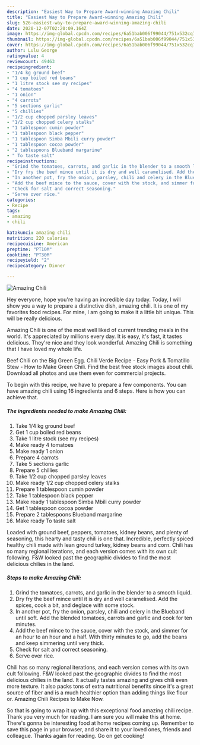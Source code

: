 ```yaml
---
description: "Easiest Way to Prepare Award-winning Amazing Chili"
title: "Easiest Way to Prepare Award-winning Amazing Chili"
slug: 526-easiest-way-to-prepare-award-winning-amazing-chili
date: 2020-12-07T02:20:09.164Z
image: https://img-global.cpcdn.com/recipes/6a51bab006f99044/751x532cq70/amazing-chili-recipe-main-photo.jpg
thumbnail: https://img-global.cpcdn.com/recipes/6a51bab006f99044/751x532cq70/amazing-chili-recipe-main-photo.jpg
cover: https://img-global.cpcdn.com/recipes/6a51bab006f99044/751x532cq70/amazing-chili-recipe-main-photo.jpg
author: Lulu George
ratingvalue: 4
reviewcount: 49463
recipeingredient:
- "1/4 kg ground beef"
- "1 cup boiled red beans"
- "1 litre stock see my recipes"
- "4 tomatoes"
- "1 onion"
- "4 carrots"
- "5 sections garlic"
- "5 chillies"
- "1/2 cup chopped parsley leaves"
- "1/2 cup chopped celery stalks"
- "1 tablespoon cumin powder"
- "1 tablespoon black pepper"
- "1 tablespoon Simba Mbili curry powder"
- "1 tablespoon cocoa powder"
- "2 tablespoons Blueband margarine"
- " To taste salt"
recipeinstructions:
- "Grind the tomatoes, carrots, and garlic in the blender to a smooth liquid."
- "Dry fry the beef mince until it is dry and well caramelised. Add the spices, cook a bit, and deglace with some stock."
- "In another pot, fry the onion, parsley, chili and celery in the Blueband until soft. Add the blended tomatoes, carrots and garlic and cook for ten minutes."
- "Add the beef mince to the sauce, cover with the stock, and simmer for an hour to an hour and a half. With thirty minutes to go, add the beans and keep simmering until very thick."
- "Check for salt and correct seasoning."
- "Serve over rice."
categories:
- Recipe
tags:
- amazing
- chili

katakunci: amazing chili 
nutrition: 220 calories
recipecuisine: American
preptime: "PT10M"
cooktime: "PT30M"
recipeyield: "2"
recipecategory: Dinner

---
```



![Amazing Chili](https://img-global.cpcdn.com/recipes/6a51bab006f99044/751x532cq70/amazing-chili-recipe-main-photo.jpg)

Hey everyone, hope you're having an incredible day today. Today, I will show you a way to prepare a distinctive dish, amazing chili. It is one of my favorites food recipes. For mine, I am going to make it a little bit unique. This will be really delicious.

Amazing Chili is one of the most well liked of current trending meals in the world. It's appreciated by millions every day. It is easy, it's fast, it tastes delicious. They're nice and they look wonderful. Amazing Chili is something that I have loved my whole life.

Beef Chili on the Big Green Egg. Chili Verde Recipe - Easy Pork &amp; Tomatillo Stew - How to Make Green Chili. Find the best free stock images about chili. Download all photos and use them even for commercial projects.


To begin with this recipe, we have to prepare a few components. You can have amazing chili using 16 ingredients and 6 steps. Here is how you can achieve that.

<!--inarticleads1-->

##### The ingredients needed to make Amazing Chili:

1. Take 1/4 kg ground beef
1. Get 1 cup boiled red beans
1. Take 1 litre stock (see my recipes)
1. Make ready 4 tomatoes
1. Make ready 1 onion
1. Prepare 4 carrots
1. Take 5 sections garlic
1. Prepare 5 chillies
1. Take 1/2 cup chopped parsley leaves
1. Make ready 1/2 cup chopped celery stalks
1. Prepare 1 tablespoon cumin powder
1. Take 1 tablespoon black pepper
1. Make ready 1 tablespoon Simba Mbili curry powder
1. Get 1 tablespoon cocoa powder
1. Prepare 2 tablespoons Blueband margarine
1. Make ready  To taste salt


Loaded with ground beef, peppers, tomatoes, kidney beans, and plenty of seasoning, this hearty and tasty chili is one that. Incredible, perfectly spiced healthy chili made with lean ground turkey, kidney beans and corn. Chili has so many regional iterations, and each version comes with its own cult following. F&amp;W looked past the geographic divides to find the most delicious chilies in the land. 

<!--inarticleads2-->

##### Steps to make Amazing Chili:

1. Grind the tomatoes, carrots, and garlic in the blender to a smooth liquid.
1. Dry fry the beef mince until it is dry and well caramelised. Add the spices, cook a bit, and deglace with some stock.
1. In another pot, fry the onion, parsley, chili and celery in the Blueband until soft. Add the blended tomatoes, carrots and garlic and cook for ten minutes.
1. Add the beef mince to the sauce, cover with the stock, and simmer for an hour to an hour and a half. With thirty minutes to go, add the beans and keep simmering until very thick.
1. Check for salt and correct seasoning.
1. Serve over rice.


Chili has so many regional iterations, and each version comes with its own cult following. F&amp;W looked past the geographic divides to find the most delicious chilies in the land. It actually tastes amazing and gives chili even more texture. It also packs tons of extra nutritional benefits since it&#39;s a great source of fiber and is a much healthier option than adding things like flour or. Amazing Chili Recipes to Make Now. 

So that is going to wrap it up with this exceptional food amazing chili recipe. Thank you very much for reading. I am sure you will make this at home. There's gonna be interesting food at home recipes coming up. Remember to save this page in your browser, and share it to your loved ones, friends and colleague. Thanks again for reading. Go on get cooking!
